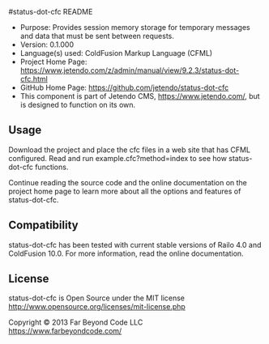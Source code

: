 #status-dot-cfc README

- Purpose: Provides session memory storage for temporary messages and data that must be sent between requests.
- Version: 0.1.000
- Language(s) used: ColdFusion Markup Language (CFML)
- Project Home Page: https://www.jetendo.com/z/admin/manual/view/9.2.3/status-dot-cfc.html
- GitHub Home Page: https://github.com/jetendo/status-dot-cfc
- This component is part of Jetendo CMS, https://www.jetendo.com/, but is designed to function on its own.

## Usage

Download the project and place the cfc files in a web site that has CFML configured.  Read and run example.cfc?method=index to see how status-dot-cfc functions.

Continue reading the source code and the online documentation on the project home page to learn more about all the options and features of status-dot-cfc.

## Compatibility

status-dot-cfc has been tested with current stable versions of Railo 4.0 and ColdFusion 10.0.  For more information, read the online documentation.

## License

status-dot-cfc is Open Source under the MIT license  
http://www.opensource.org/licenses/mit-license.php

Copyright &copy; 2013 Far Beyond Code LLC  
https://www.farbeyondcode.com/

